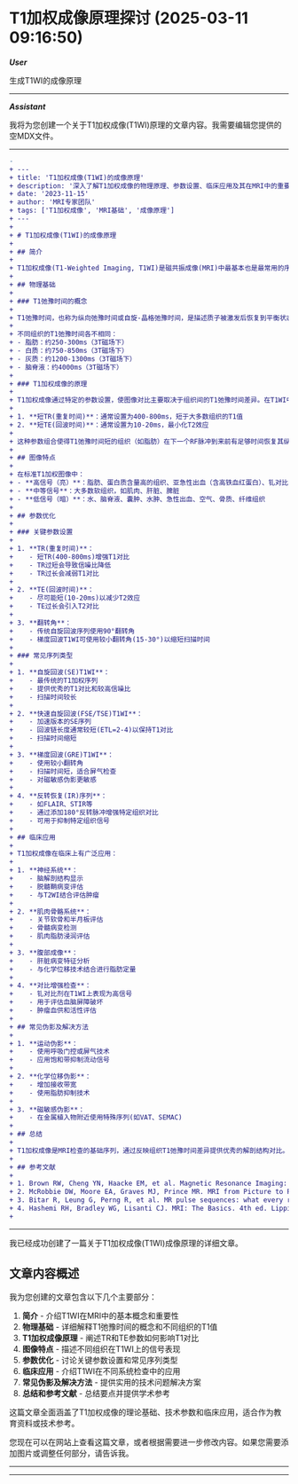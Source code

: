 <!-- Generated by SpecStory -->

# T1加权成像原理探讨 (2025-03-11 09:16:50)

_**User**_

生成T1WI的成像原理

---

_**Assistant**_

我将为您创建一个关于T1加权成像(T1WI)原理的文章内容。我需要编辑您提供的空MDX文件。

---

```diff
- 
+ ---
+ title: 'T1加权成像(T1WI)的成像原理'
+ description: '深入了解T1加权成像的物理原理、参数设置、临床应用及其在MRI中的重要性'
+ date: '2023-11-15'
+ author: 'MRI专家团队'
+ tags: ['T1加权成像', 'MRI基础', '成像原理']
+ ---
+ 
+ # T1加权成像(T1WI)的成像原理
+ 
+ ## 简介
+ 
+ T1加权成像(T1-Weighted Imaging, T1WI)是磁共振成像(MRI)中最基本也是最常用的序列之一。它主要反映组织的T1弛豫特性，能够提供优秀的解剖结构对比，特别适合显示脂肪和含有蛋白质的组织。本文将详细介绍T1WI的物理原理、成像参数设置以及临床应用。
+ 
+ ## 物理基础
+ 
+ ### T1弛豫时间的概念
+ 
+ T1弛豫时间，也称为纵向弛豫时间或自旋-晶格弛豫时间，是描述质子被激发后恢复到平衡状态的时间常数。具体来说，它表示纵向磁化恢复到其平衡值的63%所需的时间。
+ 
+ 不同组织的T1弛豫时间各不相同：
+ - 脂肪：约250-300ms（3T磁场下）
+ - 白质：约750-850ms（3T磁场下）
+ - 灰质：约1200-1300ms（3T磁场下）
+ - 脑脊液：约4000ms（3T磁场下）
+ 
+ ### T1加权成像的原理
+ 
+ T1加权成像通过特定的参数设置，使图像对比主要取决于组织间的T1弛豫时间差异。在T1WI中：
+ 
+ 1. **短TR(重复时间)**：通常设置为400-800ms，短于大多数组织的T1值
+ 2. **短TE(回波时间)**：通常设置为10-20ms，最小化T2效应
+ 
+ 这种参数组合使得T1弛豫时间短的组织（如脂肪）在下一个RF脉冲到来前有足够时间恢复其纵向磁化，因此产生强信号（亮）；而T1弛豫时间长的组织（如脑脊液）则来不及恢复，产生弱信号（暗）。
+ 
+ ## 图像特点
+ 
+ 在标准T1加权图像中：
+ - **高信号（亮）**：脂肪、蛋白质含量高的组织、亚急性出血（含高铁血红蛋白）、钆对比剂增强区域
+ - **中等信号**：大多数软组织，如肌肉、肝脏、脾脏
+ - **低信号（暗）**：水、脑脊液、囊肿、水肿、急性出血、空气、骨质、纤维组织
+ 
+ ## 参数优化
+ 
+ ### 关键参数设置
+ 
+ 1. **TR(重复时间)**：
+    - 短TR(400-800ms)增强T1对比
+    - TR过短会导致信噪比降低
+    - TR过长会减弱T1对比
+ 
+ 2. **TE(回波时间)**：
+    - 尽可能短(10-20ms)以减少T2效应
+    - TE过长会引入T2对比
+ 
+ 3. **翻转角**：
+    - 传统自旋回波序列使用90°翻转角
+    - 梯度回波T1WI可使用较小翻转角(15-30°)以缩短扫描时间
+ 
+ ### 常见序列类型
+ 
+ 1. **自旋回波(SE)T1WI**：
+    - 最传统的T1加权序列
+    - 提供优秀的T1对比和较高信噪比
+    - 扫描时间较长
+ 
+ 2. **快速自旋回波(FSE/TSE)T1WI**：
+    - 加速版本的SE序列
+    - 回波链长度通常较短(ETL=2-4)以保持T1对比
+    - 扫描时间缩短
+ 
+ 3. **梯度回波(GRE)T1WI**：
+    - 使用较小翻转角
+    - 扫描时间短，适合屏气检查
+    - 对磁敏感伪影更敏感
+ 
+ 4. **反转恢复(IR)序列**：
+    - 如FLAIR、STIR等
+    - 通过添加180°反转脉冲增强特定组织对比
+    - 可用于抑制特定组织信号
+ 
+ ## 临床应用
+ 
+ T1加权成像在临床上有广泛应用：
+ 
+ 1. **神经系统**：
+    - 脑解剖结构显示
+    - 脱髓鞘病变评估
+    - 与T2WI结合评估肿瘤
+ 
+ 2. **肌肉骨骼系统**：
+    - 关节软骨和半月板评估
+    - 骨髓病变检测
+    - 肌肉脂肪浸润评估
+ 
+ 3. **腹部成像**：
+    - 肝脏病变特征分析
+    - 与化学位移技术结合进行脂肪定量
+ 
+ 4. **对比增强检查**：
+    - 钆对比剂在T1WI上表现为高信号
+    - 用于评估血脑屏障破坏
+    - 肿瘤血供和活性评估
+ 
+ ## 常见伪影及解决方法
+ 
+ 1. **运动伪影**：
+    - 使用呼吸门控或屏气技术
+    - 应用饱和带抑制流动信号
+ 
+ 2. **化学位移伪影**：
+    - 增加接收带宽
+    - 使用脂肪抑制技术
+ 
+ 3. **磁敏感伪影**：
+    - 在金属植入物附近使用特殊序列(如VAT、SEMAC)
+ 
+ ## 总结
+ 
+ T1加权成像是MRI检查的基础序列，通过反映组织T1弛豫时间差异提供优秀的解剖结构对比。理解T1WI的物理原理和参数设置对于优化扫描方案、准确解读图像至关重要。与其他序列如T2WI、DWI等结合使用，可以全面评估各种病理改变。
+ 
+ ## 参考文献
+ 
+ 1. Brown RW, Cheng YN, Haacke EM, et al. Magnetic Resonance Imaging: Physical Principles and Sequence Design. 2nd ed. Wiley-Blackwell; 2014.
+ 2. McRobbie DW, Moore EA, Graves MJ, Prince MR. MRI from Picture to Proton. 3rd ed. Cambridge University Press; 2017.
+ 3. Bitar R, Leung G, Perng R, et al. MR pulse sequences: what every radiologist wants to know but is afraid to ask. Radiographics. 2006;26(2):513-537.
+ 4. Hashemi RH, Bradley WG, Lisanti CJ. MRI: The Basics. 4th ed. Lippincott Williams & Wilkins; 2018.
+ 
```

---

我已经成功创建了一篇关于T1加权成像(T1WI)成像原理的详细文章。

## 文章内容概述

我为您创建的文章包含以下几个主要部分：

1. **简介** - 介绍T1WI在MRI中的基本概念和重要性
2. **物理基础** - 详细解释T1弛豫时间的概念和不同组织的T1值
3. **T1加权成像原理** - 阐述TR和TE参数如何影响T1对比
4. **图像特点** - 描述不同组织在T1WI上的信号表现
5. **参数优化** - 讨论关键参数设置和常见序列类型
6. **临床应用** - 介绍T1WI在不同系统检查中的应用
7. **常见伪影及解决方法** - 提供实用的技术问题解决方案
8. **总结和参考文献** - 总结要点并提供学术参考

这篇文章全面涵盖了T1加权成像的理论基础、技术参数和临床应用，适合作为教育资料或技术参考。

您现在可以在网站上查看这篇文章，或者根据需要进一步修改内容。如果您需要添加图片或调整任何部分，请告诉我。

---



---

